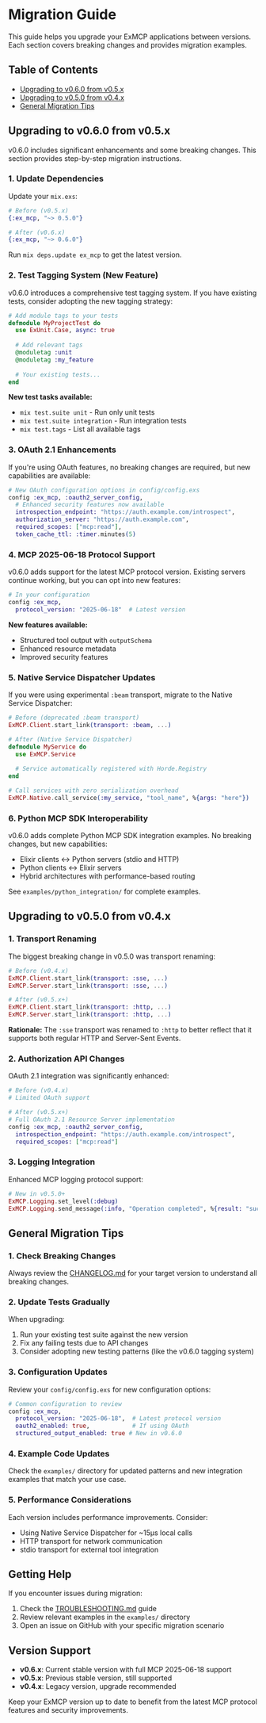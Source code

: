 # Migration Guide

This guide helps you upgrade your ExMCP applications between versions. Each section covers breaking changes and provides migration examples.

## Table of Contents

- [Upgrading to v0.6.0 from v0.5.x](#upgrading-to-v060-from-v05x)
- [Upgrading to v0.5.0 from v0.4.x](#upgrading-to-v050-from-v04x)
- [General Migration Tips](#general-migration-tips)

## Upgrading to v0.6.0 from v0.5.x

v0.6.0 includes significant enhancements and some breaking changes. This section provides step-by-step migration instructions.

### 1. Update Dependencies

Update your `mix.exs`:

```elixir
# Before (v0.5.x)
{:ex_mcp, "~> 0.5.0"}

# After (v0.6.x)
{:ex_mcp, "~> 0.6.0"}
```

Run `mix deps.update ex_mcp` to get the latest version.

### 2. Test Tagging System (New Feature)

v0.6.0 introduces a comprehensive test tagging system. If you have existing tests, consider adopting the new tagging strategy:

```elixir
# Add module tags to your tests
defmodule MyProjectTest do
  use ExUnit.Case, async: true
  
  # Add relevant tags
  @moduletag :unit
  @moduletag :my_feature
  
  # Your existing tests...
end
```

**New test tasks available:**
- `mix test.suite unit` - Run only unit tests
- `mix test.suite integration` - Run integration tests
- `mix test.tags` - List all available tags

### 3. OAuth 2.1 Enhancements

If you're using OAuth features, no breaking changes are required, but new capabilities are available:

```elixir
# New OAuth configuration options in config/config.exs
config :ex_mcp, :oauth2_server_config,
  # Enhanced security features now available
  introspection_endpoint: "https://auth.example.com/introspect",
  authorization_server: "https://auth.example.com",
  required_scopes: ["mcp:read"],
  token_cache_ttl: :timer.minutes(5)
```

### 4. MCP 2025-06-18 Protocol Support

v0.6.0 adds support for the latest MCP protocol version. Existing servers continue working, but you can opt into new features:

```elixir
# In your configuration
config :ex_mcp,
  protocol_version: "2025-06-18"  # Latest version
```

**New features available:**
- Structured tool output with `outputSchema`
- Enhanced resource metadata
- Improved security features

### 5. Native Service Dispatcher Updates

If you were using experimental `:beam` transport, migrate to the Native Service Dispatcher:

```elixir
# Before (deprecated :beam transport)
ExMCP.Client.start_link(transport: :beam, ...)

# After (Native Service Dispatcher)
defmodule MyService do
  use ExMCP.Service
  
  # Service automatically registered with Horde.Registry
end

# Call services with zero serialization overhead
ExMCP.Native.call_service(:my_service, "tool_name", %{args: "here"})
```

### 6. Python MCP SDK Interoperability

v0.6.0 adds complete Python MCP SDK integration examples. No breaking changes, but new capabilities:

- Elixir clients ↔ Python servers (stdio and HTTP)
- Python clients ↔ Elixir servers
- Hybrid architectures with performance-based routing

See `examples/python_integration/` for complete examples.

## Upgrading to v0.5.0 from v0.4.x

### 1. Transport Renaming

The biggest breaking change in v0.5.0 was transport renaming:

```elixir
# Before (v0.4.x)
ExMCP.Client.start_link(transport: :sse, ...)
ExMCP.Server.start_link(transport: :sse, ...)

# After (v0.5.x+)
ExMCP.Client.start_link(transport: :http, ...)
ExMCP.Server.start_link(transport: :http, ...)
```

**Rationale:** The `:sse` transport was renamed to `:http` to better reflect that it supports both regular HTTP and Server-Sent Events.

### 2. Authorization API Changes

OAuth 2.1 integration was significantly enhanced:

```elixir
# Before (v0.4.x)
# Limited OAuth support

# After (v0.5.x+)
# Full OAuth 2.1 Resource Server implementation
config :ex_mcp, :oauth2_server_config,
  introspection_endpoint: "https://auth.example.com/introspect",
  required_scopes: ["mcp:read"]
```

### 3. Logging Integration

Enhanced MCP logging protocol support:

```elixir
# New in v0.5.0+
ExMCP.Logging.set_level(:debug)
ExMCP.Logging.send_message(:info, "Operation completed", %{result: "success"})
```

## General Migration Tips

### 1. Check Breaking Changes

Always review the [CHANGELOG.md](CHANGELOG.md) for your target version to understand all breaking changes.

### 2. Update Tests Gradually

When upgrading:

1. Run your existing test suite against the new version
2. Fix any failing tests due to API changes
3. Consider adopting new testing patterns (like the v0.6.0 tagging system)

### 3. Configuration Updates

Review your `config/config.exs` for new configuration options:

```elixir
# Common configuration to review
config :ex_mcp,
  protocol_version: "2025-06-18",  # Latest protocol version
  oauth2_enabled: true,            # If using OAuth
  structured_output_enabled: true # New in v0.6.0
```

### 4. Example Code Updates

Check the `examples/` directory for updated patterns and new integration examples that match your use case.

### 5. Performance Considerations

Each version includes performance improvements. Consider:

- Using Native Service Dispatcher for ~15μs local calls
- HTTP transport for network communication
- stdio transport for external tool integration

## Getting Help

If you encounter issues during migration:

1. Check the [TROUBLESHOOTING.md](TROUBLESHOOTING.md) guide
2. Review relevant examples in the `examples/` directory
3. Open an issue on GitHub with your specific migration scenario

## Version Support

- **v0.6.x**: Current stable version with full MCP 2025-06-18 support
- **v0.5.x**: Previous stable version, still supported
- **v0.4.x**: Legacy version, upgrade recommended

Keep your ExMCP version up to date to benefit from the latest MCP protocol features and security improvements.